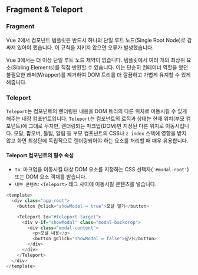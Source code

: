 ## Fragment & Teleport

### Fragment

Vue 2에서 컴포넌트 템플릿은 반드시 하나의 단일 루트 노드(Single Root Node)로 감싸져 있어야 했습니다. 이 규칙을 지키지 않으면 오류가 발생했습니다.

Vue 3에서는 더 이상 단일 루트 노드 제약이 없습니다.
템플릿에서 여러 개의 최상위 요소(Sibling Elements)를 직접 반환할 수 있습니다. 이는 단순히 컨테이너 역할을 했던 불필요한 래퍼(Wrapper)를 제거하여 DOM 트리를 더 깔끔하고 가볍게 유지할 수 있게 해줍니다.

### Teleport

`Teleport`는 컴포넌트의 렌더링된 내용을 DOM 트리의 다른 위치로 이동시킬 수 있게 해주는 내장 컴포넌트입니다. `Teleport`는 컴포넌트의 로직과 상태는 현재 위치(부모 컴포넌트)에 그대로 두지만, 렌더링되는 마크업(DOM)만 지정된 다른 위치로 이동시킵니다. 모달, 팝오버, 툴팁, 알림 등 부모 컴포넌트의 CSS나 `z-index` 스택에 영향을 받지 않고 화면 최상단에 독립적으로 렌더링되어야 하는 요소를 처리할 때 매우 유용합니다.

#### Teleport 컴포넌트의 필수 속성

- `to`: 마크업을 이동시킬 대상 DOM 요소를 지정하는 CSS 선택자(`'#modal-root'`) 또는 DOM 요소 객체를 받습니다.
- `내부 콘텐츠`: `<Teleport>` 태그 사이에 이동시킬 콘텐츠를 넣습니다.

```javascript
<template>
  <div class="app-root">
    <button @click="showModal = true">모달 열기</button>

    <Teleport to="#teleport-target">
      <div v-if="showModal" class="modal-backdrop">
        <div class="modal-content">
          <p>모달 내용</p>
          <button @click="showModal = false">닫기</button>
        </div>
      </div>
    </Teleport>
  </div>
</template>
```
